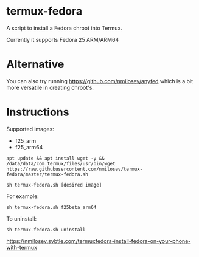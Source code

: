 # termux-fedora
A script to install a Fedora chroot into Termux.

Currently it supports Fedora 25 ARM/ARM64

# Alternative

You can also try running https://github.com/nmilosev/anyfed which is a bit more versatile in creating chroot's.

# Instructions

Supported images:

- f25_arm
- f25_arm64

```
apt update && apt install wget -y && /data/data/com.termux/files/usr/bin/wget https://raw.githubusercontent.com/nmilosev/termux-fedora/master/termux-fedora.sh

sh termux-fedora.sh [desired image]
```

For example:

```
sh termux-fedora.sh f25beta_arm64
```

To uninstall:

```
sh termux-fedora.sh uninstall
```

https://nmilosev.svbtle.com/termuxfedora-install-fedora-on-your-phone-with-termux
